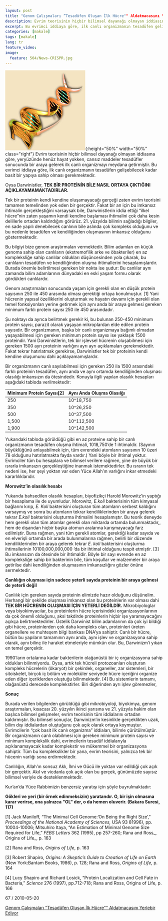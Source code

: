 ```yaml
---
layout: post
title: "Genom Çalışmaları ”Tesadüfen Oluşan İlk Hücre"" Aldatmacasını Yerlebir Ediyor"
description: Evrim teorisinin hiçbir bilimsel dayanağı olmayan iddiasına göre, yeryüzünde henüz hayat yokken, cansız maddeler tesadüfler sonucunda bir araya gelerek ilk canlı organizmayı meydana getirmiştir.
excerpt: Bu evrimci iddiaya göre, ilk canlı organizmanın tesadüfen gelişebilecek kadar basit bir yapıya sahip olması gerekmektedir.
categories: [makale]
tags: [makale]
lang: tr
feature_video: 
image:
  feature: 504/News-CRISPR.jpg
---
```





![Genom Çalışmaları](/images/504/DNA1.jpg  "Genom Çalışmaları"){:height="50%" width="50%" class="right"}
Evrim teorisinin hiçbir bilimsel dayanağı olmayan iddiasına göre, yeryüzünde henüz hayat yokken, cansız maddeler tesadüfler sonucunda bir araya gelerek ilk canlı organizmayı meydana getirmiştir. Bu evrimci iddiaya göre, ilk canlı organizmanın tesadüfen gelişebilecek kadar basit bir yapıya sahip olması gerekmektedir.

Oysa Darwinistler, **TEK BİR PROTEİNİN BİLE NASIL ORTAYA ÇIKTIĞINI AÇIKLAYAMAMAKTADIRLAR.**

Tek bir proteinin kendi kendine oluşamayacağı gerçeği zaten evrim teorisini tamamen temelinden yok eden bir gerçektir. Fakat bir an için bu imkansız ihtimalin gerçekleştiğini varsaysak bile, Darwinistlerin iddia ettiği “ilkel hücre”nin zaten yaşamın kendi kendine başlaması ihtimalini çok daha kesin delillerle ortadan kaldırdığını görürüz. 21. yüzyılda bilimin sağladığı bilgiler, en sade yapılı denebilecek canlının bile aslında çok kompleks olduğunu ve bu nedenle tesadüfen ve kendiliğinden oluşmasının imkansız olduğunu göstermektedir.

Bu bilgiyi bize genom araştırmaları vermektedir. Bilim adamları en küçük genoma sahip olan canlıların (ekstremofilik arke ve öbakteriler) en az kompleksliğe sahip canlılar oldukları düşüncesinden yola çıkarak, bu canlıların tesadüfen ve kendiliğinden oluşma ihtimallerini hesaplamışlardır. Burada önemle belirtilmesi gereken bir nokta ise şudur: Bu canlılar aynı zamanda bilim adamlarının dünyadaki en eski yaşam formu olarak gördükleri canlılardır.

Genom araştırmaları sonucunda yaşam için gerekli olan en düşük protein sayısının 250 ile 450 arasında olması gerektiği ortaya konulmuştur. \[1\] Yani hücrenin yapısal özelliklerini oluşturmak ve hayatın devamı için gerekli olan temel fonksiyonları yerine getirmek için aynı anda bir araya gelmesi gereken minimum farklı protein sayısı 250 ile 450 arasındadır.  

Şu noktayı da ayrıca belirtmek gerekir ki, bu bulunan 250-450 minimum protein sayısı, parazit olarak yaşayan mikroplardan elde edilen protein sayısıdır. Bir organizmanın, başka bir canlı organizmaya bağımlı olmadan yaşayabilmesi için gereken minimum protein sayısı ise yaklaşık 1500 proteindir. Yani Darwinistlerin, tek bir işlevsel hücrenin oluşabilmesi için gereken 1500 ayrı proteinin varlığını ayrı ayrı açıklamaları gerekmektedir. Fakat tekrar hatırlatmak gerekirse, Darwinistler tek bir proteinin kendi kendine oluşumunu dahi açıklayamamışlardır.

Bir organizmanın canlı sayılabilmesi için gereken 250 ila 1500 arasındaki farklı proteinin tesadüfen, aynı anda ve aynı ortamda kendiliğinden oluşması olasılığı imkansızın da ötesindedir. Konuyla ilgili yapılan olasılık hesapları aşağıdaki tabloda verilmektedir:


| Minimum Protein Sayısı[2] | Aynı Anda Oluşma Olasılğı |
|---------------------------|----------------------------------------|
| 250                       | 10^18,750                              |
| 350                       | 10^26,250                              |
| 500                       | 10^37,500                              |
| 1,500                     | 10^112,500                             |
| 1,900                     | 10^142,500                             |
  

Yukarıdaki tabloda görüldüğü gibi en az proteine sahip bir canlı organizmanın tesadüfen oluşma ihtimali, 1018,750’de 1 ihtimaldir. (Sayının büyüklüğünü anlayabilmek için, tüm evrendeki atomların sayısının 10 üzeri 78 olduğunu hatırlatmakta fayda vardır.) Yani böyle bir ihtimal yoktur. Evrimciler tüm bu hesaplara ve bilimsel verilere rağmen, yine de büyük bir ısrarla imkansızın gerçekleştiğine inanmak istemektedirler. Bu ısrarın tek nedeni ise, her şeyi yoktan var eden Yüce Allah’ın varlığını inkar etmedeki kararlılıklarıdır. 

**Morowitz’in olasılık hesabı**

Yukarıda bahsedilen olasılık hesapları, biyofizikçi Harold Morowitz’in yaptığı bir hesaplama ile de uyumludur. Morowitz, _E.koli_ bakterisinin tüm kimyasal bağlarını kırıp, _E. Koli_ bakterisini oluşturan tüm atomların serbest kaldığını varsaymış ve sonra bu atomların tekrar kendiliklerinden bir araya gelerek tekrar _E.koli_ bakterisini oluşturma ihtimalini hesaplamıştır. Bu teorik deneyde hem gerekli olan tüm atomlar gerekli olan miktarda ortamda bulunmaktadır,, hem de dışarıdan hiçbir başka atomun aralarına karışmayacağı farz edilmiştir. Buna rağmen, yani tüm gerekli atomlar, gerektiği kadar sayıda ve en elverişli ortamda bir arada bulunmalarına rağmen, belirli bir düzende kendiliklerinden bir araya gelerek tekrar _E. koli_ bakterisini oluşturma ihtimallerinin 10100,000,000,000 ‘da bir ihtimal olduğunu tespit etmiştir. \[3\] Bu imkansızın da ötesinde bir ihtimaldir. Böyle bir sayı evrende en az kompleksliğe sahip bir bakterinin bile, tüm koşullar ve malzemeler bir araya getirilse dahi kendiliğinden oluşmasının imkansızlığını gözler önüne sermektedir.

**Canlılığın oluşması için sadece yeterli sayıda proteinin bir araya gelmesi de yeterli değil**

Canlılık için gereken sayıda proteinin elimizde hazır olduğunu düşünelim. Herhangi bir şekilde oluşması imkansız olan bu proteinlerin var olması dahi **TEK BİR HÜCRENİN OLUŞMASI İÇİN YETERLİ DEĞİLDİR.** Mikrobiyologlar veya biyokimyacılar, bu proteinlerin hücre içerisindeki organizasyonlarının da çok önemli olduğunu, aksi takdirde proteinlerin hiçbir işe yaramayacağını açıkça belirtmektedirler. Üstelik Darwinist bilim adamlarının da çok iyi bildiği gibi hücre, proteinlerden çok daha kompleks olan, proteinleri üreten organellere ve muhteşem bilgi bankası DNA’ya sahiptir. Canlı bir hücre, bütün bu yapıların tamamının aynı anda, aynı işlev ve organizasyona sahip olarak, aynı bilinç ile haraket etmeleriyle mümkün olur. Bu, Darwinizm’i yıkan en temel gerçektir.

1990’ların ortalarına kadar bakterilerin olağanüstü bir iç organizasyona sahip oldukları bilinmiyordu. Oysa, artık tek hücreli protozoanları oluşturan kompleks hücrelerin (ökaryot) bir çekirdek, organeller, zar sistemleri, bir sitoiskelet, birçok iç bölüm ve moleküler seviyede hücre içeriğini organize eden diğer içeriklerden oluştuğu bilinmektedir. \[4\] Bu sistemlerin tamamı, olağanüstü derecede komplekstirler. Biri diğerinden ayrı işlev göremezler,

**Sonuç**

Burada verilen bilgilerden görüldüğü gibi mikrobiyoloji, biyokimya, genom araştırmaları, kısacası 20. yüzyılın ikinci yarısına ve 21. yüzyıla hakim olan başlıca bilimsel gelişmeler, evrim teorisinin tüm iddialarını ortadan kaldırmıştır. Bu bilimsel sonuçlar, Darwinizm’in kesinlikle gerçeklikten uzak, bilim dışı iddialardan oluştuğunu çok açık olarak ortaya koymuştur. Evrimcilerin “çok basit ilk canlı organizma” iddiaları, bilimle çürütülmüştür. Bir organizmanın canlı olabilmesi için gereken minimum protein sayısı ve minimum komplekslik dahi, evrimcilerin tesadüf iddialarıyla açıklanamayacak kadar komplekstir ve mükemmel bir organizasyona sahiptir. Tüm bu komplekslikler bir yana, evrim teorisini, yalnızca tek bir hücenin varlığı sona erdirmektedir.

Canlılığın, Allah’ın sonsuz Aklı, İlmi ve Gücü ile yoktan var edildiği çok açık bir gerçektir. Akıl ve vicdanla çok açık olan bu gerçek, günümüzde sayısız bilimsel veriyle de desteklenmektedir.

Kur’an’da Yüce Rabbimizin benzersiz yaratışı için şöyle buyrulmaktadır:

**Gökleri ve yeri (bir örnek edinmeksizin) yaratandır. O, bir işin olmasına karar verirse, ona yalnızca "OL" der, o da hemen oluverir. (Bakara Suresi, 117)**

  

\[1\] Jack Maniloff, “The Minimal Cell Genome:’On Being the Right Size’,” _Proceedings of the National Academy of Sciences,_ USA 93 81996), pp. 10004-10006; Mitsuhiro Itaya, “An Estimation of Minimal Genome Size Required for Life,” _FEBS Letters_ 362 (1995), pp 257-260; Rana and Ross_, Origins of Life_, p. 163

\[2\] Rana and Ross, _Origins of Life_, p. 163 

\[3\] Robert Shapiro, _Origins: A Skeptic’s Guide to Creation of Life on Earth_ (New York:Bantam Books, 1986), p. 128; Rana and Ross, _Origins of Life_, p. 164 

\[4\] Lucy Shapiro and Richard Losick, “Protein Localization and Cell Fate in Bacteria,” _Science_ 276 (1997), pp.712-718; Rana and Ross, Origins of Life, p. 166



67 / 2010-05-20

[Genom Çalışmaları ”Tesadüfen Oluşan İlk Hücre"" Aldatmacasını Yerlebir Ediyor](https://web.archive.org/web/20150906032048/http://www.darwinism-watch.com/index.php?git=makale&medya_turu=148525)

